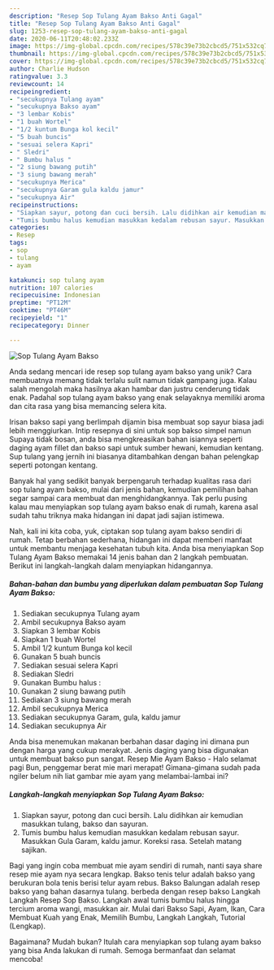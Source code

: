```yaml
---
description: "Resep Sop Tulang Ayam Bakso Anti Gagal"
title: "Resep Sop Tulang Ayam Bakso Anti Gagal"
slug: 1253-resep-sop-tulang-ayam-bakso-anti-gagal
date: 2020-06-11T20:48:02.233Z
image: https://img-global.cpcdn.com/recipes/578c39e73b2cbcd5/751x532cq70/sop-tulang-ayam-bakso-foto-resep-utama.jpg
thumbnail: https://img-global.cpcdn.com/recipes/578c39e73b2cbcd5/751x532cq70/sop-tulang-ayam-bakso-foto-resep-utama.jpg
cover: https://img-global.cpcdn.com/recipes/578c39e73b2cbcd5/751x532cq70/sop-tulang-ayam-bakso-foto-resep-utama.jpg
author: Charlie Hudson
ratingvalue: 3.3
reviewcount: 14
recipeingredient:
- "secukupnya Tulang ayam"
- "secukupnya Bakso ayam"
- "3 lembar Kobis"
- "1 buah Wortel"
- "1/2 kuntum Bunga kol kecil"
- "5 buah buncis"
- "sesuai selera Kapri"
- " Sledri"
- " Bumbu halus "
- "2 siung bawang putih"
- "3 siung bawang merah"
- "secukupnya Merica"
- "secukupnya Garam gula kaldu jamur"
- "secukupnya Air"
recipeinstructions:
- "Siapkan sayur, potong dan cuci bersih. Lalu didihkan air kemudian masukkan tulang, bakso dan sayuran."
- "Tumis bumbu halus kemudian masukkan kedalam rebusan sayur. Masukkan Gula Garam, kaldu jamur. Koreksi rasa. Setelah matang sajikan."
categories:
- Resep
tags:
- sop
- tulang
- ayam

katakunci: sop tulang ayam 
nutrition: 107 calories
recipecuisine: Indonesian
preptime: "PT12M"
cooktime: "PT46M"
recipeyield: "1"
recipecategory: Dinner

---
```



![Sop Tulang Ayam Bakso](https://img-global.cpcdn.com/recipes/578c39e73b2cbcd5/751x532cq70/sop-tulang-ayam-bakso-foto-resep-utama.jpg)

Anda sedang mencari ide resep sop tulang ayam bakso yang unik? Cara membuatnya memang tidak terlalu sulit namun tidak gampang juga. Kalau salah mengolah maka hasilnya akan hambar dan justru cenderung tidak enak. Padahal sop tulang ayam bakso yang enak selayaknya memiliki aroma dan cita rasa yang bisa memancing selera kita.

Irisan bakso sapi yang berlimpah dijamin bisa membuat sop sayur biasa jadi lebih menggiurkan. Intip resepnya di sini untuk sop bakso simpel namun Supaya tidak bosan, anda bisa mengkreasikan bahan isiannya seperti daging ayam fillet dan bakso sapi untuk sumber hewani, kemudian kentang. Sup tulang yang jernih ini biasanya ditambahkan dengan bahan pelengkap seperti potongan kentang.

Banyak hal yang sedikit banyak berpengaruh terhadap kualitas rasa dari sop tulang ayam bakso, mulai dari jenis bahan, kemudian pemilihan bahan segar sampai cara membuat dan menghidangkannya. Tak perlu pusing kalau mau menyiapkan sop tulang ayam bakso enak di rumah, karena asal sudah tahu triknya maka hidangan ini dapat jadi sajian istimewa.


Nah, kali ini kita coba, yuk, ciptakan sop tulang ayam bakso sendiri di rumah. Tetap berbahan sederhana, hidangan ini dapat memberi manfaat untuk membantu menjaga kesehatan tubuh kita. Anda bisa menyiapkan Sop Tulang Ayam Bakso memakai 14 jenis bahan dan 2 langkah pembuatan. Berikut ini langkah-langkah dalam menyiapkan hidangannya.

<!--inarticleads1-->

##### Bahan-bahan dan bumbu yang diperlukan dalam pembuatan Sop Tulang Ayam Bakso:

1. Sediakan secukupnya Tulang ayam
1. Ambil secukupnya Bakso ayam
1. Siapkan 3 lembar Kobis
1. Siapkan 1 buah Wortel
1. Ambil 1/2 kuntum Bunga kol kecil
1. Gunakan 5 buah buncis
1. Sediakan sesuai selera Kapri
1. Sediakan  Sledri
1. Gunakan  Bumbu halus :
1. Gunakan 2 siung bawang putih
1. Sediakan 3 siung bawang merah
1. Ambil secukupnya Merica
1. Sediakan secukupnya Garam, gula, kaldu jamur
1. Sediakan secukupnya Air


Anda bisa menemukan makanan berbahan dasar daging ini dimana pun dengan harga yang cukup merakyat. Jenis daging yang bisa digunakan untuk membuat bakso pun sangat. Resep Mie Ayam Bakso - Halo selamat pagi Bun, penggemar berat mie mari merapat! Gimana-gimana sudah pada ngiler belum nih liat gambar mie ayam yang melambai-lambai ini? 

<!--inarticleads2-->

##### Langkah-langkah menyiapkan Sop Tulang Ayam Bakso:

1. Siapkan sayur, potong dan cuci bersih. Lalu didihkan air kemudian masukkan tulang, bakso dan sayuran.
1. Tumis bumbu halus kemudian masukkan kedalam rebusan sayur. Masukkan Gula Garam, kaldu jamur. Koreksi rasa. Setelah matang sajikan.


Bagi yang ingin coba membuat mie ayam sendiri di rumah, nanti saya share resep mie ayam nya secara lengkap. Bakso tenis telur adalah bakso yang berukuran bola tenis berisi telur ayam rebus. Bakso Balungan adalah resep bakso yang bahan dasarnya tulang. berbeda dengan resep bakso Langkah Langkah Resep Sop Bakso. Langkah awal tumis bumbu halus hingga tercium aroma wangi, masukkan air. Mulai dari Bakso Sapi, Ayam, Ikan, Cara Membuat Kuah yang Enak, Memilih Bumbu, Langkah Langkah, Tutorial (Lengkap). 

Bagaimana? Mudah bukan? Itulah cara menyiapkan sop tulang ayam bakso yang bisa Anda lakukan di rumah. Semoga bermanfaat dan selamat mencoba!

